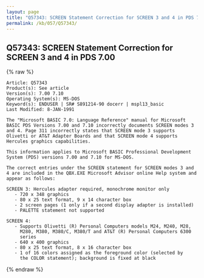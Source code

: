 ```yaml
---
layout: page
title: "Q57343: SCREEN Statement Correction for SCREEN 3 and 4 in PDS 7.00"
permalink: /kb/057/Q57343/
---
```


## Q57343: SCREEN Statement Correction for SCREEN 3 and 4 in PDS 7.00

{% raw %}

	Article: Q57343
	Product(s): See article
	Version(s): 7.00 7.10
	Operating System(s): MS-DOS
	Keyword(s): ENDUSER | SR# S891214-90 docerr | mspl13_basic
	Last Modified: 8-JAN-1991
	
	The "Microsoft BASIC 7.0: Language Reference" manual for Microsoft
	BASIC PDS Versions 7.00 and 7.10 incorrectly documents SCREEN modes 3
	and 4. Page 311 incorrectly states that SCREEN mode 3 supports
	Olivetti or AT&T Adapter Boards and that SCREEN mode 4 supports
	Hercules graphics capabilities.
	
	This information applies to Microsoft BASIC Professional Development
	System (PDS) versions 7.00 and 7.10 for MS-DOS.
	
	The correct entries under the SCREEN statement for SCREEN modes 3 and
	4 are included in the QBX.EXE Microsoft Advisor online Help system and
	appear as follows:
	
	SCREEN 3: Hercules adapter required, monochrome monitor only
	   - 720 x 348 graphics
	   - 80 x 25 text format, 9 x 14 character box
	   - 2 screen pages (1 only if a second display adapter is installed)
	   - PALETTE statement not supported
	
	SCREEN 4:
	   - Supports Olivetti (R) Personal Computers models M24, M240, M28,
	     M280, M380, M380/C, M380/T and AT&T (R) Personal Computers 6300
	     series
	   - 640 x 400 graphics
	   - 80 x 25 text format, 8 x 16 character box
	   - 1 of 16 colors assigned as the foreground color (selected by
	     the COLOR statement); background is fixed at black

{% endraw %}
